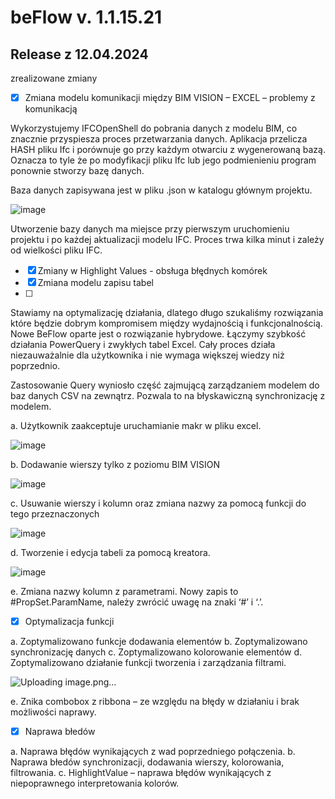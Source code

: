 <!-- @ver:1.1.15.21 -->
# beFlow v. 1.1.15.21

<!-- @changelogstart -->

## Release z 12.04.2024

zrealizowane zmiany 

- [x] Zmiana modelu komunikacji między BIM VISION – EXCEL – problemy z komunikacją

Wykorzystujemy IFCOpenShell do pobrania danych z modelu BIM, co znacznie przyspiesza proces przetwarzania danych. Aplikacja przelicza HASH pliku Ifc i porównuje go przy każdym otwarciu z wygenerowaną bazą. Oznacza to tyle że po modyfikacji pliku Ifc lub jego podmienieniu program ponownie stworzy bazę danych.

Baza danych zapisywana jest w pliku .json w katalogu głównym projektu. 

![image](https://github.com/pe0067/beflow/assets/86341947/9f01bab1-f2ea-49c7-a8bd-1746c6118696)

Utworzenie bazy danych ma miejsce przy pierwszym uruchomieniu projektu i po każdej aktualizacji modelu IFC. Proces trwa kilka minut i zależy od wielkości pliku IFC.  

- [x] Zmiany w Highlight Values - obsługa błędnych komórek
- [x] Zmiana modelu zapisu tabel
- [ ] 
Stawiamy na optymalizację działania, dlatego długo szukaliśmy rozwiązania które będzie dobrym kompromisem między wydajnością i funkcjonalnością. Nowe BeFlow oparte jest o rozwiązanie hybrydowe. Łączymy szybkość działania PowerQuery i zwykłych tabel Excel. Cały proces działa niezauważalnie dla użytkownika i nie wymaga większej wiedzy niż poprzednio. 

Zastosowanie Query wyniosło część zajmującą zarządzaniem modelem do baz danych CSV na zewnątrz. Pozwala to na błyskawiczną synchronizację z modelem.  

a. Użytkownik zaakceptuje uruchamianie makr w pliku excel.

![image](https://github.com/pe0067/beflow/assets/86341947/6590a16c-3c51-48a8-a9cb-9044d128048a)

b. Dodawanie wierszy tylko z poziomu BIM VISION 

![image](https://github.com/pe0067/beflow/assets/86341947/854b715b-f1a0-4485-8fbe-36c0b4fcf56f)

c. Usuwanie wierszy i kolumn oraz zmiana nazwy za pomocą funkcji do tego przeznaczonych 

![image](https://github.com/pe0067/beflow/assets/86341947/1eac2503-9145-4e79-9a8b-27c3541ae83b)

d. Tworzenie i edycja tabeli za pomocą kreatora.  

![image](https://github.com/pe0067/beflow/assets/86341947/c7792f8f-6c16-48c1-982d-6f2869b27ae9)

e. Zmiana nazwy kolumn z parametrami. Nowy zapis to #PropSet.ParamName, należy zwrócić uwagę na znaki ‘#’ i ‘.’. 

- [x] Optymalizacja funkcji

a. Zoptymalizowano funkcje dodawania elementów 
b. Zoptymalizowano synchronizację danych 
c. Zoptymalizowano kolorowanie elementów 
d. Zoptymalizowano działanie funkcji tworzenia i zarządzania filtrami.  

![Uploading image.png…]()

e. Znika combobox z ribbona – ze względu na błędy w działaniu i brak możliwości naprawy. 

- [x] Naprawa błedów 

a. Naprawa błędów wynikających z wad poprzedniego połączenia. 
b. Naprawa błedów synchronizacji, dodawania wierszy, kolorowania, filtrowania. 
c. HighlightValue – naprawa błędów wynikających z niepoprawnego interpretowania kolorów.        

<!-- @changelogend -->
